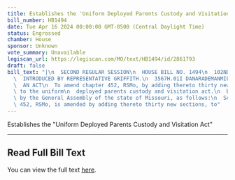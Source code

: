 ```yaml
---
title: Establishes the 'Uniform Deployed Parents Custody and Visitation Act'
bill_number: HB1494
date: Tue Apr 16 2024 00:00:00 GMT-0500 (Central Daylight Time)
status: Engrossed
chamber: House
sponsor: Unknown
vote_summary: Unavailable
legiscan_url: https://legiscan.com/MO/text/HB1494/id/2861793
draft: false
bill_text: "|\n  SECOND REGULAR SESSION\n  HOUSE BILL NO. 1494\n  102ND GENERAL ASSEMBLY\n\
  \  INTRODUCED BY REPRESENTATIVE GRIFFITH.\n  3567H.01I DANARADEMANMILLER,ChiefClerk\n\
  \  AN ACT\n  To amend chapter 452, RSMo, by adding thereto thirty new sections relating\
  \ to the uniform\n  deployed parents custody and visitation act.\n  Be it enacted\
  \ by the General Assembly of the state of Missouri, as follows:\n  Section A. Chapter\
  \ 452, RSMo, is amended by adding thereto thirty new sections, to"
---
```

Establishes the "Uniform Deployed Parents Custody and Visitation Act"

---

## Read Full Bill Text

You can view the full text [here](https://legiscan.com/MO/text/HB1494/id/2861793).
